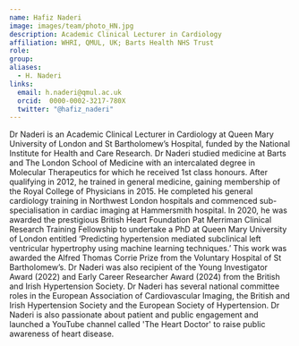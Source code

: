 ```yaml
---
name: Hafiz Naderi
image: images/team/photo_HN.jpg
description: Academic Clinical Lecturer in Cardiology
affiliation: WHRI, QMUL, UK; Barts Health NHS Trust
role:
group:
aliases:
  - H. Naderi
links:
  email: h.naderi@qmul.ac.uk
  orcid:  0000-0002-3217-780X
  twitter: "@hafiz_naderi"
---
```


Dr Naderi is an Academic Clinical Lecturer in Cardiology at Queen Mary University of London and St Bartholomew’s Hospital, funded by the National Institute for Health and Care Research.
Dr Naderi studied medicine at Barts and The London School of Medicine with an intercalated degree in Molecular Therapeutics for which he received 1st class honours. After qualifying in 2012, he trained in general medicine, gaining membership of the Royal College of Physicians in 2015. He completed his general cardiology training in Northwest London hospitals and commenced sub-specialisation in cardiac imaging at Hammersmith hospital.
In 2020, he was awarded the prestigious British Heart Foundation Pat Merriman Clinical Research Training Fellowship to undertake a PhD at Queen Mary University of London entitled ‘Predicting hypertension mediated subclinical left ventricular hypertrophy using machine learning techniques.’ This work was awarded the Alfred Thomas Corrie Prize from the Voluntary Hospital of St Bartholomew’s. Dr Naderi was also recipient of the Young Investigator Award (2022) and Early Career Researcher Award (2024) from the British and Irish Hypertension Society.
Dr Naderi has several national committee roles in the European Association of Cardiovascular Imaging, the British and Irish Hypertension Society and the European Society of Hypertension.
Dr Naderi is also passionate about patient and public engagement and launched a YouTube channel called 'The Heart Doctor' to raise public awareness of heart disease.